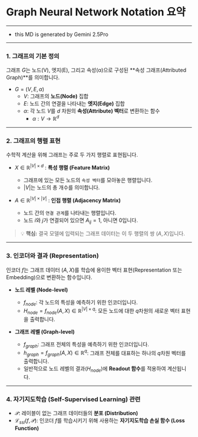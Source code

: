 # Graph Neural Network Notation 요약
---
 - this MD is generated by Gemini 2.5Pro
---
### 1. 그래프의 기본 정의
그래프 $G$는 노드(V), 엣지(E), 그리고 속성(α)으로 구성된 **속성 그래프(Attributed Graph)**를 의미합니다.

- $G = (V, E, \alpha)$
  - $V$: 그래프의 **노드(Node)** 집합
  - $E$: 노드 간의 연결을 나타내는 **엣지(Edge)** 집합
  - $\alpha$: 각 노드 $V$를 $d$ 차원의 **속성(Attribute) 벡터**로 변환하는 함수
    - $\alpha: V \rightarrow \mathbb{R}^d$

---

### 2. 그래프의 행렬 표현
수학적 계산을 위해 그래프는 주로 두 가지 행렬로 표현됩니다.

- $X \in \mathbb{R}^{|V| \times d}$ : **특성 행렬 (Feature Matrix)**
  - 그래프에 있는 모든 노드의 `속성 벡터`를 모아놓은 행렬입니다.
  - $|V|$는 노드의 총 개수를 의미합니다.

- $A \in \mathbb{R}^{|V| \times |V|}$ : **인접 행렬 (Adjacency Matrix)**
  - 노드 간의 `연결 관계`를 나타내는 행렬입니다.
  - 노드 $i$와 $j$가 연결되어 있으면 $A_{ij}=1$, 아니면 $0$입니다.

> 💡 **핵심:** 결국 모델에 입력되는 그래프 데이터는 이 두 행렬의 쌍 $(A, X)$입니다.

---

### 3. 인코더와 결과 (Representation)
인코더 $f$는 그래프 데이터 $(A, X)$를 학습에 용이한 벡터 표현(Representation 또는 Embedding)으로 변환하는 함수입니다.

- **노드 레벨 (Node-level)**
  - $f_{node}$: 각 노드의 특성을 예측하기 위한 인코더입니다.
  - $H_{node} = f_{node}(A, X) \in \mathbb{R}^{|V| \times q}$: 모든 노드에 대한 $q$차원의 새로운 벡터 표현을 출력합니다.

- **그래프 레벨 (Graph-level)**
  - $f_{graph}$: 그래프 전체의 특성을 예측하기 위한 인코더입니다.
  - $h_{graph} = f_{graph}(A, X) \in \mathbb{R}^q$: 그래프 전체를 대표하는 하나의 $q$차원 벡터를 출력합니다.
  - 일반적으로 노드 레벨의 결과($H_{node}$)에 **Readout 함수**를 적용하여 계산됩니다.

---

### 4. 자기지도학습 (Self-Supervised Learning) 관련
- $\mathcal{P}$: 레이블이 없는 그래프 데이터들의 **분포 (Distribution)**
- $\mathcal{L}_{ssl}(f, \mathcal{P})$: 인코더 $f$를 학습시키기 위해 사용하는 **자기지도학습 손실 함수 (Loss Function)**